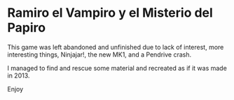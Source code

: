 # Ramiro el Vampiro y el Misterio del Papiro

This game was left abandoned and unfinished due to lack of interest, more interesting things, Ninjajar!, the new MK1, and a Pendrive crash.

I managed to find and rescue some material and recreated as if it was made in 2013.

Enjoy


